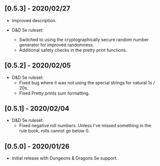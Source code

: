 ## [0.5.3] - 2020/02/27
- Improved description.

- D&D 5e ruleset:
    - Switched to using the cryptographically secure random number generator for improved randomness.
    - Additional safety checks in the pretty print functions.

## [0.5.2] - 2020/02/05
- D&D 5e ruleset:
    - Fixed bug where it was not using the special strings for natural 1s / 20s.
    - Fixed Pretty prints sum formatting.

## [0.5.1] - 2020/02/04
- D&D 5e ruleset:
    - Fixed negative roll numbers. Unless I've missed something in the rule book, rolls cannot go below 0.

## [0.5.0] - 2020/01/26
- Initial release with Dungeons & Dragons 5e support.
